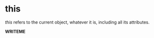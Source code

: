 # this
*this* refers to the current object, whatever it is, including all its attributes.

**WRITEME**